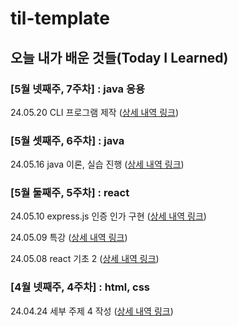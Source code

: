 # til-template

## 오늘 내가 배운 것들(Today I Learned)

### [5월 넷째주, 7주차] : java 응용

24.05.20 CLI 프로그램 제작 ([상세 내역 링크](https://github.com/100-hours-a-week/haisely-til/blob/main/5월/2024-05-20.md))

### [5월 셋째주, 6주차] : java

24.05.16 java 이론, 실습 진행 ([상세 내역 링크](https://github.com/100-hours-a-week/haisely-til/blob/main/5월/2024-05-16.md))

### [5월 둘째주, 5주차] : react

24.05.10 express.js 인증 인가 구현 ([상세 내역 링크](https://github.com/100-hours-a-week/haisely-til/blob/main/5월/2024-05-10.md))

24.05.09 특강 ([상세 내역 링크](https://github.com/100-hours-a-week/haisely-til/blob/main/5월/2024-05-09.md))

24.05.08 react 기초 2 ([상세 내역 링크](https://github.com/100-hours-a-week/haisely-til/blob/main/5월/2024-05-08.md))

### [4월 넷째주, 4주차] : html, css

24.04.24 세부 주제 4 작성 ([상세 내역 링크](https://github.com/100-hours-a-week/haisely-til/blob/main/4월/2024-04-24.md))
